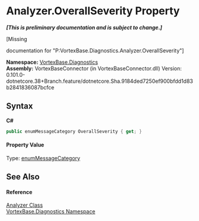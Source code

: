 # Analyzer.OverallSeverity Property 
 _**\[This is preliminary documentation and is subject to change.\]**_

\[Missing <summary> documentation for "P:VortexBase.Diagnostics.Analyzer.OverallSeverity"\]

**Namespace:**&nbsp;<a href="N_VortexBase_Diagnostics.md">VortexBase.Diagnostics</a><br />**Assembly:**&nbsp;VortexBaseConnector (in VortexBaseConnector.dll) Version: 0.101.0-dotnetcore.38+Branch.feature/dotnetcore.Sha.9184ded7250ef900bfdd1d83b2841836087bcfce

## Syntax

**C#**<br />
``` C#
public enumMessageCategory OverallSeverity { get; }
```


#### Property Value
Type: <a href="T_VortexBase_enumMessageCategory.md">enumMessageCategory</a>

## See Also


#### Reference
<a href="T_VortexBase_Diagnostics_Analyzer.md">Analyzer Class</a><br /><a href="N_VortexBase_Diagnostics.md">VortexBase.Diagnostics Namespace</a><br />